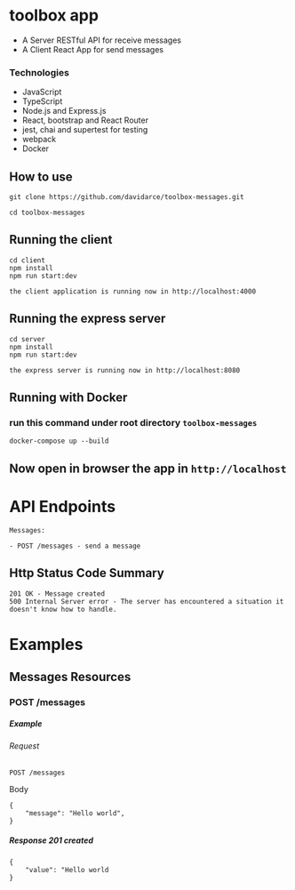 # toolbox app
- A Server RESTful API for receive messages
- A Client React App for send messages

### Technologies
- JavaScript
- TypeScript
- Node.js and Express.js
- React, bootstrap and React Router
- jest, chai and supertest for testing
- webpack
- Docker

## How to use

```
git clone https://github.com/davidarce/toolbox-messages.git   

cd toolbox-messages

```

## Running the client 

```
cd client
npm install
npm run start:dev
```

`the client application is running now in http://localhost:4000`

## Running the express server  

```
cd server
npm install
npm run start:dev
```

`the express server is running now in http://localhost:8080`

## Running with Docker
### run this command under root directory `toolbox-messages`

```
docker-compose up --build 
```

## Now open in browser the app in `http://localhost`

# API Endpoints 


```
Messages:

- POST /messages - send a message

```

## Http Status Code Summary

```
201 OK - Message created
500 Internal Server error - The server has encountered a situation it doesn't know how to handle.
```
# Examples

## Messages Resources

### POST /messages

##### Example

###### Request

```
POST /messages
```

Body

```
{
	"message": "Hello world",
}
```

##### Response 201 created
```
{
    "value": "Hello world
}
```

